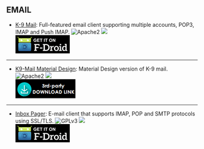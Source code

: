 ## EMAIL

* [K-9 Mail](http://v.ht/scfZ): Full-featured email client supporting multiple accounts, POP3, IMAP and Push IMAP.
![Apache2](https://img.shields.io/badge/License-Apache%202.0-yellowgreen.svg?style=flat-square)
[![](https://img.shields.io/badge/Source-Github-lightgrey.svg?style=flat-square)](https://github.com/k9mail/k-9)  
[![](Pictures/F-Droid.png)](http://v.ht/scfZ)

***

* [K9-Mail Material Design](http://v.ht/h0Wj): Material Design version of K-9 mail.
![Apache2](https://img.shields.io/badge/License-Apache%202.0-yellowgreen.svg?style=flat-square)
[![](https://img.shields.io/badge/Source-Github-lightgrey.svg?style=flat-square)](https://github.com/scoute-dich/K9-MailClient)  
[![](Pictures/3rd-party.png)](http://forum.xda-developers.com/showpost.php?p=67674989&postcount=2)

***

* [Inbox Pager](http://v.ht/QOZN): E-mail client that supports IMAP, POP and SMTP protocols using SSL/TLS.
![GPLv3](https://img.shields.io/badge/License-GPLv3-brightgreen.svg?style=flat-square)
[![](https://img.shields.io/badge/Source-Github-lightgrey.svg?style=flat-square)](https://github.com/itprojects/InboxPager)  
[![](Pictures/F-Droid.png)](http://v.ht/QOZN)